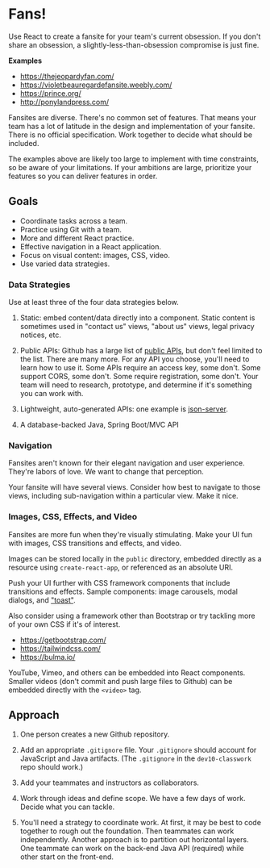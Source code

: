 # Fans!

Use React to create a fansite for your team's current obsession. If you don't share an obsession, a slightly-less-than-obsession compromise is just fine.

**Examples**

- https://thejeopardyfan.com/
- https://violetbeauregardefansite.weebly.com/
- https://prince.org/
- http://ponylandpress.com/

Fansites are diverse. There's no common set of features. That means your team has a lot of latitude in the design and implementation of your fansite. There is no official specification. Work together to decide what should be included.

The examples above are likely too large to implement with time constraints, so be aware of your limitations. If your ambitions are large, prioritize your features so you can deliver features in order.

## Goals

- Coordinate tasks across a team.
- Practice using Git with a team.
- More and different React practice.
- Effective navigation in a React application.
- Focus on visual content: images, CSS, video.
- Use varied data strategies.

### Data Strategies

Use at least three of the four data strategies below.

1. Static: embed content/data directly into a component. Static content is sometimes used in "contact us" views, "about us" views, legal privacy notices, etc.

2. Public APIs: Github has a large list of [public APIs](https://github.com/public-apis/public-apis), but don't feel limited to the list. There are many more. For any API you choose, you'll need to learn how to use it. Some APIs require an access key, some don't. Some support CORS, some don't. Some require registration, some don't. Your team will need to research, prototype, and determine if it's something you can work with.

3. Lightweight, auto-generated APIs: one example is [json-server](https://github.com/typicode/json-server).

4. A database-backed Java, Spring Boot/MVC API

### Navigation

Fansites aren't known for their elegant navigation and user experience. They're labors of love. We want to change that perception.

Your fansite will have several views. Consider how best to navigate to those views, including sub-navigation within a particular view. Make it nice.

### Images, CSS, Effects, and Video

Fansites are more fun when they're visually stimulating. Make your UI fun with images, CSS transitions and effects, and video.

Images can be stored locally in the `public` directory, embedded directly as a resource using `create-react-app`, or referenced as an absolute URI.

Push your UI further with CSS framework components that include transitions and effects. Sample components: image carousels, modal dialogs, and ["toast"](https://css-tricks.com/toast/).

Also consider using a framework other than Bootstrap or try tackling more of your own CSS if it's of interest.

- https://getbootstrap.com/
- https://tailwindcss.com/
- https://bulma.io/

YouTube, Vimeo, and others can be embedded into React components. Smaller videos (don't commit and push large files to Github) can be embedded directly with the `<video>` tag.

## Approach

1. One person creates a new Github repository.

2. Add an appropriate `.gitignore` file. Your `.gitignore` should account for JavaScript and Java artifacts. (The `.gitignore` in the `dev10-classwork` repo should work.)

3. Add your teammates and instructors as collaborators.

4. Work through ideas and define scope. We have a few days of work. Decide what you can tackle.

5. You'll need a strategy to coordinate work. At first, it may be best to code together to rough out the foundation. Then teammates can work independently. Another approach is to partition out horizontal layers. One teammate can work on the back-end Java API (required) while other start on the front-end.